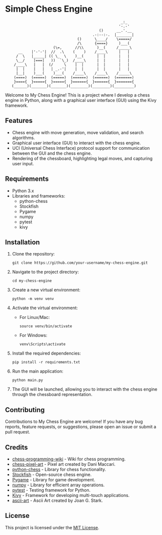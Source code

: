 # Simple Chess Engine

```
                                                     _:_
                                                    '-.-'
                                           ()      __.'.__
                                        .-:--:-.  |_______|
                                 ()      \____/    \=====/
                                 /\      {====}     )___(
                      (\=,      //\\      )__(     /_____\
      __    |'-'-'|  //  .\    (    )    /____\     |   |
     /  \   |_____| (( \_  \    )__(      |  |      |   |
     \__/    |===|   ))  `\_)  /____\     |  |      |   |
    /____\   |   |  (/     \    |  |      |  |      |   |
     |  |    |   |   | _.-'|    |  |      |  |      |   |
     |__|    )___(    )___(    /____\    /____\    /_____\
    (====)  (=====)  (=====)  (======)  (======)  (=======)
    }===={  }====={  }====={  }======{  }======{  }======={
   (______)(_______)(_______)(________)(________)(_________)
```

Welcome to My Chess Engine! This is a project where I develop a chess engine in Python, along with a graphical user interface (GUI) using the Kivy framework.

## Features

- Chess engine with move generation, move validation, and search algorithms.
- Graphical user interface (GUI) to interact with the chess engine.
- UCI (Universal Chess Interface) protocol support for communication between the GUI and the chess engine.
- Rendering of the chessboard, highlighting legal moves, and capturing user input.

## Requirements

- Python 3.x
- Libraries and frameworks:
    - python-chess
    - Stockfish
    - Pygame
    - numpy
    - pytest
    - kivy

## Installation

1. Clone the repository:

    ```shell
    git clone https://github.com/your-username/my-chess-engine.git
    ```

2. Navigate to the project directory:

    ```shell
    cd my-chess-engine
    ```

3. Create a new virtual environment:

    ```shell
    python -m venv venv
    ```

4. Activate the virtual environment:

    - For Linux/Mac:

      ```shell
      source venv/bin/activate
      ```

    - For Windows:

      ```shell
      venv\Scripts\activate
      ```

5. Install the required dependencies:

    ```shell
    pip install -r requirements.txt
    ```

6. Run the main application:

    ```shell
    python main.py
    ```

7. The GUI will be launched, allowing you to interact with the chess engine through the chessboard representation.

## Contributing

Contributions to My Chess Engine are welcome! If you have any bug reports, feature requests, or suggestions, please open an issue or submit a pull request.

## Credits

- [chess-programming-wiki](https://www.chessprogramming.org/Main_Page) - Wiki for chess programming.
- [chess-pixel-art](https://dani-maccari.itch.io/pixel-chess) - Pixel art created by Dani Maccari.
- [python-chess](https://github.com/niklasf/python-chess) - Library for chess functionality.
- [Stockfish](https://stockfishchess.org/) - Open-source chess engine.
- [Pygame](https://www.pygame.org/) - Library for game development.
- [numpy](https://numpy.org/) - Library for efficient array operations.
- [pytest](https://pytest.org/) - Testing framework for Python.
- [Kivy](https://kivy.org/) - Framework for developing multi-touch applications.
- [ascii-art](https://www.asciiart.eu/sports-and-outdoors/chess) - Ascii Art created by Joan G. Stark.

## License

This project is licensed under the [MIT License](LICENSE).
